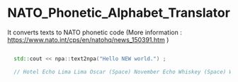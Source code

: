 # NATO_Phonetic_Alphabet_Translator
It converts texts to NATO phonetic code 
(More information : https://www.nato.int/cps/en/natohq/news_150391.htm )


```cpp

  std::cout << npa::text2npa("Hello NEW world.") ;   
  
  // Hotel Echo Lima Lima Oscar (Space) November Echo Whiskey (Space) Whiskey Oscar Romeo Lima Delta Stop
 
```
